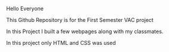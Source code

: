 Hello Everyone 

This Github Repository is for the First Semester VAC project

In this Project I built a few webpages along with my classmates. 

In this project only HTML and CSS was used
